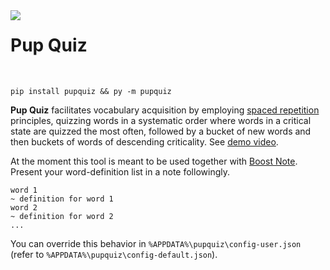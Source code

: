 <img align="left" src="https://raw.githubusercontent.com/kovadarra/pupquiz/master/pupquiz/resources/icon.ico?raw=true">

# Pup Quiz

<br>

```
pip install pupquiz && py -m pupquiz
```

**Pup Quiz** facilitates vocabulary acquisition by employing [spaced repetition](https://en.wikipedia.org/wiki/Spaced_repetition) principles, quizzing words in a systematic order where words in a critical state are quizzed the most often, followed by a bucket of new words and then buckets of words of descending criticality. See [demo video](https://youtu.be/l-omUDVW778).

At the moment this tool is meant to be used together with [Boost Note](https://boostnote.io/). Present your word-definition list in a note followingly.
```
word 1
~ definition for word 1
word 2
~ definition for word 2
...
```
You can override this behavior in `%APPDATA%\pupquiz\config-user.json` (refer to `%APPDATA%\pupquiz\config-default.json`).
